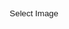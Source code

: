 ```yaml
---
title: "ASCII Art"
category: "Game"
tags: ["Javascript", "Canvas"]
comments: false
---
```


<style type="text/css">
	input[type="button"]{

		width: 50%;
		height: 30px;

		/* Set background none */
		/*background-color: transparent;*/
		background-color: rgba(255, 255, 255, 0.1);
		border-width: 0px;
		border-radius: 2px;
		
		/* Font color */
		color: var(--main-white);

		/* Box shadow */
		/*box-shadow: 0px 1px 3px black;*/
	}

	pre{
		display: none;
		font-family: monospace;
		font-size: 9px;
	}

</style>

<div style="text-align: center;">
	<input type="button" value="Select Image" onclick="document.getElementById('uploadImage').click()">
</div>

<input id="uploadImage" class="inputFile" type="file" style="display: none;" onchange="previewFile()" >

<!-- <img src="" height="200" alt="Image preview"> -->

<canvas id="myCanvas" style="display: none; width: 300"></canvas>

<pre id="ascii" class="highlighter-rouge"></pre>

<script type="text/javascript">

	var chars = {};
	var toggle = 0;
	// 70 chars
	chars[0] =
	["$","@","B","%","8","&amp;","W","M","#","*","o","a","h","k","b","d","p","q","w","m","Z","O","0","Q","L","C","J","U","Y","X","z","c","v","u","n","x","r","j","f","t","/","\\","|","(",")","1","{","}","[","]","?","-","_","+","~","&lt;","&gt;","i","!","l","I",";",":",",","&quot;","^","`","'","."," "];
	
	// 10 chars
 	chars[1] =
	["@","%","#","*","+","=","-",":","."," "];
	
	var canvas = document.getElementById("myCanvas");
	var ctx = canvas.getContext("2d");

	function previewFile(){
		// var preview = $("img"); // NO
		// var preview = document.getElementById("img"); // NO

		// var preview = document.querySelector("img"); // YES
		var file = document.querySelector("#uploadImage").files[0];
		var reader = new FileReader();

		reader.onloadend = function(){
			var img = new Image();
			img.onload = function(){
				ctx.fillStyle = "#FFFFFF";
				ctx.fillRect(0, 0, canvas.width, canvas.height);
				canvas.height = canvas.width * 1.0 / img.width * img.height; 
	            ctx.drawImage(img, 0, 0, canvas.width, canvas.height);
	            asciiArt();
        	}
			// preview.src = reader.result;
			img.src = reader.result;
		}

		if(file){
			reader.readAsDataURL(file);
		}else{
			// preview.src = "";
		}
	}

	function asciiArt(){

		$("#ascii").empty();
		$("#ascii").show();

		/* Calc the ratio of unit.x and unit.y */
		$("#ascii").append("<span id='1'>Font-size</span>");
		// unit.x = $(window).width() < 700 ? 3 : 3; // responsive 
		// unit.y = 3.0 * unit.x; // ratio of x & y is important.
		var unit = getDelta();
		$("#ascii").empty();

		var graynum = chars[toggle].length;
		var range = 256.0 / graynum;
		var eps = 1e-6;

		var gridNum = 0;
		var colorAvg = {};
		colorAvg.r = colorAvg.g = colorAvg.b = 0.0;

		for(var y = 0; y < canvas.height; y += unit.y){

			var str;
			if(y > 0) str = "<br>";
			else str = "";

			for(var x = 0; x < canvas.width; x += unit.x){
					var d = 1;
					var data = ctx.getImageData(Math.floor(x), Math.floor(y), d, d).data;
					var r, g, b, alpha;
					r = g = b = alpha = 0.0;
					for(var i = 0; i < data.length; i += 4){
						r += data[i];
						g += data[i + 1];
						b += data[i + 2];
						alpha += data[i + 3];
					}
					r /= (d*d);
					g /= (d*d);
					b /= (d*d);
					alpha /= (d*d);
					
					var color = "<span ";
					color += "style='color:rgb(" + Math.floor(r) + ","+ Math.floor(g) + "," + Math.floor(b) + ");'";
					color += ">";

					var gray = 0.2126 * r + 0.7152 * g + 0.0722 * b;
					var index = Math.floor(gray / range);

					if(alpha <= 10) index = graynum - 1; // when alpha is very small.
					str += color + "" + chars[toggle][index] + "</span>";

					/*  */
					if(alpha > 10 && index < graynum - 1){
						gridNum ++;
						colorAvg.r += r;
						colorAvg.g += g;
						colorAvg.b += b;
					}

			}
			$("#ascii").append(str);
		}

		/* change button color */
		colorAvg.r /= gridNum;
		colorAvg.g /= gridNum;
		colorAvg.b /= gridNum;

		var color = {};
		color.light = "rgba(" + Math.floor(colorAvg.r) + ","+ Math.floor(colorAvg.g) + "," + Math.floor(colorAvg.b) + "," + "0.2)"; // a [0, 1]
		color.heavy = "rgba(" + Math.floor(colorAvg.r) + ","+ Math.floor(colorAvg.g) + "," + Math.floor(colorAvg.b) + "," + "1)"; // a [0, 1]

		$("input[type='button']").css("background-color", color.light);
		$(":header,p,a").css("color", color.heavy);
	}


	/* Calc dx & dy according to the actual font size. */
	function getDelta(){
		var ascii = document.getElementById('ascii');
		var style = window.getComputedStyle(ascii, null).getPropertyValue('font-size');
		
		var fontX = parseFloat(style);
		var fontY = $("span#1").height();

		var ratio = (fontX * 1.0) / fontY;

		var unit = {};

		/* Determine dx according to font's width and window's width */
		if(fontX < 10){
			if($(window).width() < 700) unit.x = 6;
			else unit.x = 3;
		}
		else unit.x = 3;
		unit.y = 2.96 * unit.x * ratio;

		return unit;
	}

	/* change characters' number */
	// $("body").on("click", "#ascii", function(){
	// 	toggle = 1 - toggle;
	// 	asciiArt();
	// });

</script>